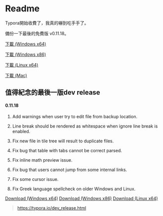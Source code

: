 # Readme

Typora開始收費了，我真的嚇到吃手手了。

備份一下最後的免費版 v0.11.18。

[下載 (Windows x64)](https://github.com/HowardWhile/typora-beta/raw/main/typora-update-x64-1117.exe)

[下載 (Windows x86)](https://github.com/HowardWhile/typora-beta/raw/main/typora-update-ia32-1117.exe)

[下載 (Linux x64)](https://github.com/HowardWhile/typora-beta/raw/main/typora_0.11.18_amd64.deb)

[下載 (Mac)](https://github.com/HowardWhile/typora-beta/raw/main/Typora-0.11.18.dmg)

## 值得紀念的最後一版dev release

#### 0.11.18

1. Add warnings when user try to edit file from backup location.

2. Line break should be rendered as whitespace when ignore line break is enabled.

3. Fix new file in tile tree will result to duplicate files.

4. Fix bug that table with tabs cannot be correct parsed.

5. Fix inline math preview issue.

6. Fix bug that users cannot jump from some internal links.

7. Fix some cursor issue.

8. Fix Greek language spellcheck on older Windows and Linux.

[Download (Windows x64)](https://download.typora.io/windows/typora-update-x64-1117.exe) [Download (Windows x86)](https://download.typora.io/windows/typora-update-ia32-1117.exe) [Download (Linux x64)](https://download.typora.io/linux/typora_0.11.18_amd64.deb)



> https://typora.io/dev_release.html